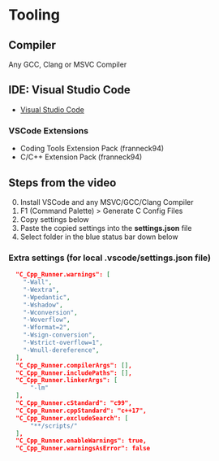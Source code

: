 # Tooling

## Compiler

Any GCC, Clang or MSVC Compiler

## IDE: Visual Studio Code

- [Visual Studio Code](https://code.visualstudio.com/)

### VSCode Extensions

- Coding Tools Extension Pack (franneck94)
- C/C++ Extension Pack (franneck94)

## Steps from the video

0. Install VSCode and any MSVC/GCC/Clang Compiler
1. F1 (Command Palette) > Generate C Config Files
2. Copy settings below
3. Paste the copied settings into the **settings.json** file
4. Select folder in the blue status bar down below

### Extra settings (for local .vscode/settings.json file)

```json
  "C_Cpp_Runner.warnings": [
    "-Wall",
    "-Wextra",
    "-Wpedantic",
    "-Wshadow",
    "-Wconversion",
    "-Woverflow",
    "-Wformat=2",
    "-Wsign-conversion",
    "-Wstrict-overflow=1",
    "-Wnull-dereference",
  ],
  "C_Cpp_Runner.compilerArgs": [],
  "C_Cpp_Runner.includePaths": [],
  "C_Cpp_Runner.linkerArgs": [
      "-lm"
  ],
  "C_Cpp_Runner.cStandard": "c99",
  "C_Cpp_Runner.cppStandard": "c++17",
  "C_Cpp_Runner.excludeSearch": [
      "**/scripts/"
  ],
  "C_Cpp_Runner.enableWarnings": true,
  "C_Cpp_Runner.warningsAsError": false
```
